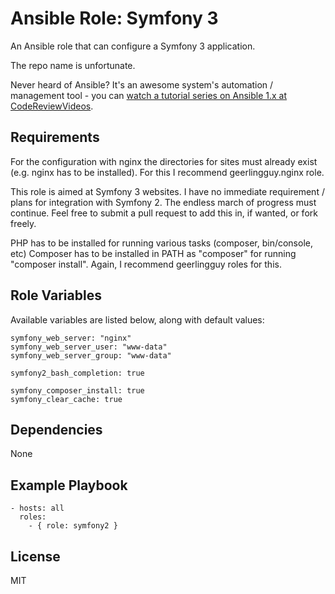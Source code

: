 # Ansible Role: Symfony 3

An Ansible role that can configure a Symfony 3 application.

The repo name is unfortunate.

Never heard of Ansible? It's an awesome system's automation / management tool - you can [watch a tutorial series on Ansible 1.x at CodeReviewVideos][1].

## Requirements

For the configuration with nginx the directories for sites must already exist (e.g. nginx has to be installed). For this I recommend geerlingguy.nginx role.

This role is aimed at Symfony 3 websites. I have no immediate requirement / plans for integration with Symfony 2. The endless march of progress must continue. Feel free to submit a pull request to add this in, if wanted, or fork freely.

PHP has to be installed for running various tasks (composer, bin/console, etc)
Composer has to be installed in PATH as "composer" for running "composer install". Again, I recommend geerlingguy roles for this.

## Role Variables

Available variables are listed below, along with default values:

```
symfony_web_server: "nginx"
symfony_web_server_user: "www-data"
symfony_web_server_group: "www-data"

symfony2_bash_completion: true

symfony_composer_install: true
symfony_clear_cache: true
```

## Dependencies

None

## Example Playbook

    - hosts: all
      roles:
        - { role: symfony2 }

## License

MIT



[1]: https://codereviewvideos.com/course/ansible-tutorial
